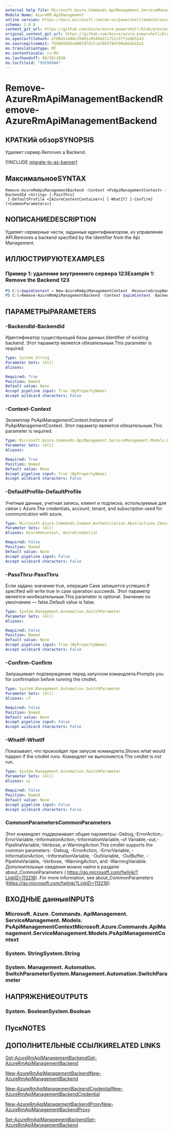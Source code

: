 ```yaml
---
external help file: Microsoft.Azure.Commands.ApiManagement.ServiceManagement.dll-Help.xml
Module Name: AzureRM.ApiManagement
online version: https://docs.microsoft.com/en-us/powershell/module/azurerm.apimanagement/remove-azurermapimanagementbackend
schema: 2.0.0
content_git_url: https://github.com/Azure/azure-powershell/blob/preview/src/ResourceManager/ApiManagement/Commands.ApiManagement/help/Remove-AzureRmApiManagementBackend.md
original_content_git_url: https://github.com/Azure/azure-powershell/blob/preview/src/ResourceManager/ApiManagement/Commands.ApiManagement/help/Remove-AzureRmApiManagementBackend.md
ms.openlocfilehash: ef00a5140dc25065c05494211721c5773a9b5243
ms.sourcegitcommit: f599b50d5e980197d1fca769378df90a842b42a1
ms.translationtype: MT
ms.contentlocale: ru-RU
ms.lasthandoff: 08/20/2020
ms.locfileid: "93556948"
---
```

# <span data-ttu-id="d7c43-101">Remove-AzureRmApiManagementBackend</span><span class="sxs-lookup"><span data-stu-id="d7c43-101">Remove-AzureRmApiManagementBackend</span></span>

## <span data-ttu-id="d7c43-102">КРАТКИй обзор</span><span class="sxs-lookup"><span data-stu-id="d7c43-102">SYNOPSIS</span></span>
<span data-ttu-id="d7c43-103">Удаляет сервер.</span><span class="sxs-lookup"><span data-stu-id="d7c43-103">Removes a Backend.</span></span>

[!INCLUDE [migrate-to-az-banner](../../includes/migrate-to-az-banner.md)]

## <span data-ttu-id="d7c43-104">Максимальное</span><span class="sxs-lookup"><span data-stu-id="d7c43-104">SYNTAX</span></span>

```
Remove-AzureRmApiManagementBackend -Context <PsApiManagementContext> -BackendId <String> [-PassThru]
 [-DefaultProfile <IAzureContextContainer>] [-WhatIf] [-Confirm] [<CommonParameters>]
```

## <span data-ttu-id="d7c43-105">NОПИСАНИЕ</span><span class="sxs-lookup"><span data-stu-id="d7c43-105">DESCRIPTION</span></span>
<span data-ttu-id="d7c43-106">Удаляет серверные части, заданные идентификатором, из управления API.</span><span class="sxs-lookup"><span data-stu-id="d7c43-106">Removes a backend specified by the Identifier from the Api Management.</span></span>

## <span data-ttu-id="d7c43-107">ИЛЛЮСТРИРУЮТ</span><span class="sxs-lookup"><span data-stu-id="d7c43-107">EXAMPLES</span></span>

### <span data-ttu-id="d7c43-108">Пример 1: удаление внутреннего сервера 123</span><span class="sxs-lookup"><span data-stu-id="d7c43-108">Example 1: Remove the Backend 123</span></span>
```powershell
PS C:\>$apimContext = New-AzureRmApiManagementContext -ResourceGroupName "Api-Default-WestUS" -ServiceName "contoso"
PS C:\>Remove-AzureRmApiManagementBackend -Context $apimContext -BackendId 123 -PassThru
```

## <span data-ttu-id="d7c43-109">ПАРАМЕТРЫ</span><span class="sxs-lookup"><span data-stu-id="d7c43-109">PARAMETERS</span></span>

### <span data-ttu-id="d7c43-110">-BackendId</span><span class="sxs-lookup"><span data-stu-id="d7c43-110">-BackendId</span></span>
<span data-ttu-id="d7c43-111">Идентификатор существующей базы данных.</span><span class="sxs-lookup"><span data-stu-id="d7c43-111">Identifier of existing backend.</span></span>
<span data-ttu-id="d7c43-112">Этот параметр является обязательным.</span><span class="sxs-lookup"><span data-stu-id="d7c43-112">This parameter is required.</span></span>

```yaml
Type: System.String
Parameter Sets: (All)
Aliases:

Required: True
Position: Named
Default value: None
Accept pipeline input: True (ByPropertyName)
Accept wildcard characters: False
```

### <span data-ttu-id="d7c43-113">-Context</span><span class="sxs-lookup"><span data-stu-id="d7c43-113">-Context</span></span>
<span data-ttu-id="d7c43-114">Экземпляр PsApiManagementContext.</span><span class="sxs-lookup"><span data-stu-id="d7c43-114">Instance of PsApiManagementContext.</span></span>
<span data-ttu-id="d7c43-115">Этот параметр является обязательным.</span><span class="sxs-lookup"><span data-stu-id="d7c43-115">This parameter is required.</span></span>

```yaml
Type: Microsoft.Azure.Commands.ApiManagement.ServiceManagement.Models.PsApiManagementContext
Parameter Sets: (All)
Aliases:

Required: True
Position: Named
Default value: None
Accept pipeline input: True (ByPropertyName)
Accept wildcard characters: False
```

### <span data-ttu-id="d7c43-116">-DefaultProfile</span><span class="sxs-lookup"><span data-stu-id="d7c43-116">-DefaultProfile</span></span>
<span data-ttu-id="d7c43-117">Учетные данные, учетная запись, клиент и подписка, используемые для связи с Azure.</span><span class="sxs-lookup"><span data-stu-id="d7c43-117">The credentials, account, tenant, and subscription used for communication with azure.</span></span>

```yaml
Type: Microsoft.Azure.Commands.Common.Authentication.Abstractions.IAzureContextContainer
Parameter Sets: (All)
Aliases: AzureRmContext, AzureCredential

Required: False
Position: Named
Default value: None
Accept pipeline input: False
Accept wildcard characters: False
```

### <span data-ttu-id="d7c43-118">-PassThru</span><span class="sxs-lookup"><span data-stu-id="d7c43-118">-PassThru</span></span>
<span data-ttu-id="d7c43-119">Если задано значение true, операция Case запишется успешно.</span><span class="sxs-lookup"><span data-stu-id="d7c43-119">If specified will write true in case operation succeeds.</span></span>
<span data-ttu-id="d7c43-120">Этот параметр является необязательным.</span><span class="sxs-lookup"><span data-stu-id="d7c43-120">This parameter is optional.</span></span>
<span data-ttu-id="d7c43-121">Значение по умолчанию — false.</span><span class="sxs-lookup"><span data-stu-id="d7c43-121">Default value is false.</span></span>

```yaml
Type: System.Management.Automation.SwitchParameter
Parameter Sets: (All)
Aliases:

Required: False
Position: Named
Default value: None
Accept pipeline input: True (ByPropertyName)
Accept wildcard characters: False
```

### <span data-ttu-id="d7c43-122">-Confirm</span><span class="sxs-lookup"><span data-stu-id="d7c43-122">-Confirm</span></span>
<span data-ttu-id="d7c43-123">Запрашивает подтверждение перед запуском командлета.</span><span class="sxs-lookup"><span data-stu-id="d7c43-123">Prompts you for confirmation before running the cmdlet.</span></span>

```yaml
Type: System.Management.Automation.SwitchParameter
Parameter Sets: (All)
Aliases: cf

Required: False
Position: Named
Default value: None
Accept pipeline input: False
Accept wildcard characters: False
```

### <span data-ttu-id="d7c43-124">-WhatIf</span><span class="sxs-lookup"><span data-stu-id="d7c43-124">-WhatIf</span></span>
<span data-ttu-id="d7c43-125">Показывает, что произойдет при запуске командлета.</span><span class="sxs-lookup"><span data-stu-id="d7c43-125">Shows what would happen if the cmdlet runs.</span></span> <span data-ttu-id="d7c43-126">Командлет не выполняется.</span><span class="sxs-lookup"><span data-stu-id="d7c43-126">The cmdlet is not run.</span></span>

```yaml
Type: System.Management.Automation.SwitchParameter
Parameter Sets: (All)
Aliases: wi

Required: False
Position: Named
Default value: None
Accept pipeline input: False
Accept wildcard characters: False
```

### <span data-ttu-id="d7c43-127">CommonParameters</span><span class="sxs-lookup"><span data-stu-id="d7c43-127">CommonParameters</span></span>
<span data-ttu-id="d7c43-128">Этот командлет поддерживает общие параметры:-Debug,-ErrorAction,-ErrorVariable,-InformationAction,-InformationVariable,-of Variable,-out,-PipelineVariable,-Verbose, и-WarningAction.</span><span class="sxs-lookup"><span data-stu-id="d7c43-128">This cmdlet supports the common parameters: -Debug, -ErrorAction, -ErrorVariable, -InformationAction, -InformationVariable, -OutVariable, -OutBuffer, -PipelineVariable, -Verbose, -WarningAction, and -WarningVariable.</span></span> <span data-ttu-id="d7c43-129">Дополнительные сведения можно найти в разделе about_CommonParameters ( https://go.microsoft.com/fwlink/?LinkID=113216) .</span><span class="sxs-lookup"><span data-stu-id="d7c43-129">For more information, see about_CommonParameters (https://go.microsoft.com/fwlink/?LinkID=113216).</span></span>

## <span data-ttu-id="d7c43-130">ВХОДНЫЕ данные</span><span class="sxs-lookup"><span data-stu-id="d7c43-130">INPUTS</span></span>

### <span data-ttu-id="d7c43-131">Microsoft. Azure. Commands. ApiManagement. ServiceManagement. Models. PsApiManagementContext</span><span class="sxs-lookup"><span data-stu-id="d7c43-131">Microsoft.Azure.Commands.ApiManagement.ServiceManagement.Models.PsApiManagementContext</span></span>

### <span data-ttu-id="d7c43-132">System. String</span><span class="sxs-lookup"><span data-stu-id="d7c43-132">System.String</span></span>

### <span data-ttu-id="d7c43-133">System. Management. Automation. SwitchParameter</span><span class="sxs-lookup"><span data-stu-id="d7c43-133">System.Management.Automation.SwitchParameter</span></span>

## <span data-ttu-id="d7c43-134">НАПРЯЖЕНИЕ</span><span class="sxs-lookup"><span data-stu-id="d7c43-134">OUTPUTS</span></span>

### <span data-ttu-id="d7c43-135">System. Boolean</span><span class="sxs-lookup"><span data-stu-id="d7c43-135">System.Boolean</span></span>

## <span data-ttu-id="d7c43-136">Пуск</span><span class="sxs-lookup"><span data-stu-id="d7c43-136">NOTES</span></span>

## <span data-ttu-id="d7c43-137">ДОПОЛНИТЕЛЬНЫЕ ССЫЛКИ</span><span class="sxs-lookup"><span data-stu-id="d7c43-137">RELATED LINKS</span></span>

[<span data-ttu-id="d7c43-138">Get-AzureRmApiManagementBackend</span><span class="sxs-lookup"><span data-stu-id="d7c43-138">Get-AzureRmApiManagementBackend</span></span>](./Get-AzureRmApiManagementBackend)

[<span data-ttu-id="d7c43-139">New-AzureRmApiManagementBackend</span><span class="sxs-lookup"><span data-stu-id="d7c43-139">New-AzureRmApiManagementBackend</span></span>](./New-AzureRmApiManagementBackend.md)

[<span data-ttu-id="d7c43-140">New-AzureRmApiManagementBackendCredential</span><span class="sxs-lookup"><span data-stu-id="d7c43-140">New-AzureRmApiManagementBackendCredential</span></span>](./New-AzureRmApiManagementBackendCredential.md)

[<span data-ttu-id="d7c43-141">New-AzureRmApiManagementBackendProxy</span><span class="sxs-lookup"><span data-stu-id="d7c43-141">New-AzureRmApiManagementBackendProxy</span></span>](./New-AzureRmApiManagementBackendProxy.md)

[<span data-ttu-id="d7c43-142">Set-AzureRmApiManagementBackend</span><span class="sxs-lookup"><span data-stu-id="d7c43-142">Set-AzureRmApiManagementBackend</span></span>](./Set-AzureRmApiManagementBackend.md)
